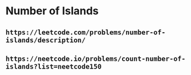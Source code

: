 # Number of Islands

## `https://leetcode.com/problems/number-of-islands/description/`

## `https://neetcode.io/problems/count-number-of-islands?list=neetcode150`
